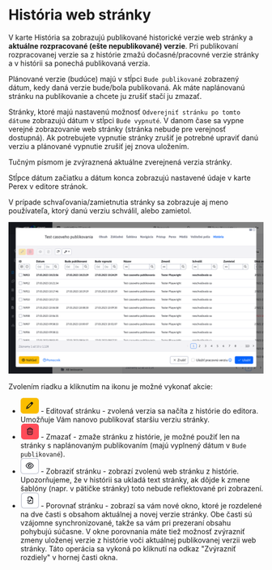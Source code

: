 # História web stránky

V karte História sa zobrazujú publikované historické verzie web stránky a **aktuálne rozpracované (ešte nepublikované) verzie**. Pri publikovaní rozpracovanej verzie sa z histórie zmažú dočasné/pracovné verzie stránky a v histórii sa ponechá publikovaná verzia.

Plánované verzie (budúce) majú v stĺpci ```Bude publikované``` zobrazený dátum, kedy daná verzie bude/bola publikovaná. Ak máte naplánovanú stránku na publikovanie a chcete ju zrušiť stačí ju zmazať.

Stránky, ktoré majú nastavenú možnosť ```Odverejniť stránku po tomto dátume``` zobrazujú dátum v stĺpci ```Bude vypnuté```. V danom čase sa vypne verejné zobrazovanie web stránky (stránka nebude pre verejnosť dostupná). Ak potrebujete vypnutie stránky zrušiť je potrebné upraviť danú verziu a plánované vypnutie zrušiť jej znova uložením.

Tučným písmom je zvýraznená aktuálne zverejnená verzia stránky.

Stĺpce dátum začiatku a dátum konca zobrazujú nastavené údaje v karte Perex v editore stránok.

V prípade schvaľovania/zamietnutia stránky sa zobrazuje aj meno používateľa, ktorý danú verziu schválil, alebo zamietol.

![](history.png)

Zvolením riadku a kliknutím na ikonu je možné vykonať akcie:

- ![](history-btn-edit.png ":no-zoom") - Editovať stránku - zvolená verzia sa načíta z histórie do editora. Umožňuje Vám nanovo publikovať staršiu verziu stránky.
- ![](history-btn-remove.png ":no-zoom") - Zmazať - zmaže stránku z histórie, je možné použiť len na stránky s naplánovaným publikovaním (majú vyplnený dátum v ```Bude publikované```).
- ![](history-btn-preview.png ":no-zoom") - Zobraziť stránku - zobrazí zvolenú web stránku z histórie. Upozorňujeme, že v histórii sa ukladá text stránky, ak dôjde k zmene šablóny (napr. v pätičke stránky) toto nebude reflektované pri zobrazení.
- ![](history-btn-compare.png ":no-zoom") - Porovnať stránku - zobrazí sa vám nové okno, ktoré je rozdelené na dve časti s obsahom aktuálnej a novej verzie stránky. Obe časti sú vzájomne synchronizované, takže sa vám pri prezeraní obsahu pohybujú súčasne. V okne porovnania máte tiež možnosť zvýrazniť zmeny uloženej verzie z histórie voči aktuálnej publikovanej verzii web stránky. Táto operácia sa vykoná po kliknutí na odkaz "Zvýrazniť rozdiely" v hornej časti okna.